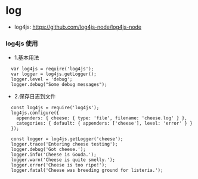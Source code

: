 # log

* log4js: https://github.com/log4js-node/log4js-node


### log4js 使用

* 1.基本用法
```
  var log4js = require('log4js');
  var logger = log4js.getLogger();
  logger.level = 'debug';
  logger.debug("Some debug messages");
```

* 2.保存日志到文件
```
  const log4js = require('log4js');
  log4js.configure({
    appenders: { cheese: { type: 'file', filename: 'cheese.log' } },
    categories: { default: { appenders: ['cheese'], level: 'error' } }
  });

  const logger = log4js.getLogger('cheese');
  logger.trace('Entering cheese testing');
  logger.debug('Got cheese.');
  logger.info('Cheese is Gouda.');
  logger.warn('Cheese is quite smelly.');
  logger.error('Cheese is too ripe!');
  logger.fatal('Cheese was breeding ground for listeria.');
```
